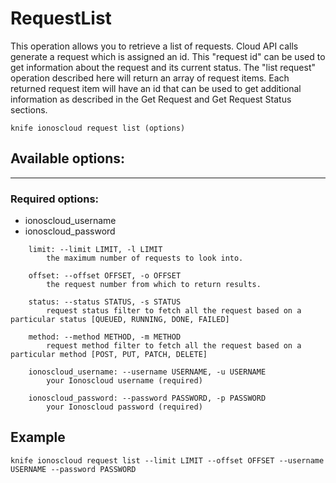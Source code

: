 # RequestList

This operation allows you to retrieve a list of requests. Cloud API calls generate a request which is assigned an id. This &quot;request id&quot; can be used to get information about the request and its current status. The &quot;list request&quot; operation described here will return an array of request items. Each returned request item will have an id that can be used to get additional information as described in the Get Request and Get Request Status sections.

    knife ionoscloud request list (options)


## Available options:
---

### Required options:
* ionoscloud_username
* ionoscloud_password

```
    limit: --limit LIMIT, -l LIMIT
        the maximum number of requests to look into.

    offset: --offset OFFSET, -o OFFSET
        the request number from which to return results.

    status: --status STATUS, -s STATUS
        request status filter to fetch all the request based on a particular status [QUEUED, RUNNING, DONE, FAILED]

    method: --method METHOD, -m METHOD
        request method filter to fetch all the request based on a particular method [POST, PUT, PATCH, DELETE]

    ionoscloud_username: --username USERNAME, -u USERNAME
        your Ionoscloud username (required)

    ionoscloud_password: --password PASSWORD, -p PASSWORD
        your Ionoscloud password (required)

```
## Example

```text
knife ionoscloud request list --limit LIMIT --offset OFFSET --username USERNAME --password PASSWORD
```
